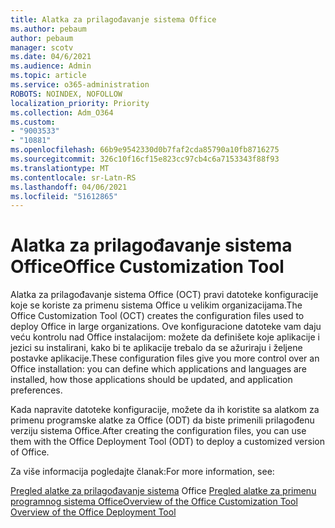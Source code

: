 ```yaml
---
title: Alatka za prilagođavanje sistema Office
ms.author: pebaum
author: pebaum
manager: scotv
ms.date: 04/6/2021
ms.audience: Admin
ms.topic: article
ms.service: o365-administration
ROBOTS: NOINDEX, NOFOLLOW
localization_priority: Priority
ms.collection: Adm_O364
ms.custom:
- "9003533"
- "10881"
ms.openlocfilehash: 66b9e9542330d0b7faf2cda85790a10fb8716275
ms.sourcegitcommit: 326c10f16cf15e823cc97cb4c6a7153343f88f93
ms.translationtype: MT
ms.contentlocale: sr-Latn-RS
ms.lasthandoff: 04/06/2021
ms.locfileid: "51612865"
---
```

# <a name="office-customization-tool"></a><span data-ttu-id="8656a-102">Alatka za prilagođavanje sistema Office</span><span class="sxs-lookup"><span data-stu-id="8656a-102">Office Customization Tool</span></span>

<span data-ttu-id="8656a-103">Alatka za prilagođavanje sistema Office (OCT) pravi datoteke konfiguracije koje se koriste za primenu sistema Office u velikim organizacijama.</span><span class="sxs-lookup"><span data-stu-id="8656a-103">The Office Customization Tool (OCT) creates the configuration files used to deploy Office in large organizations.</span></span> <span data-ttu-id="8656a-104">Ove konfiguracione datoteke vam daju veću kontrolu nad Office instalacijom: možete da definišete koje aplikacije i jezici su instalirani, kako bi te aplikacije trebalo da se ažuriraju i željene postavke aplikacije.</span><span class="sxs-lookup"><span data-stu-id="8656a-104">These configuration files give you more control over an Office installation: you can define which applications and languages are installed, how those applications should be updated, and application preferences.</span></span> 

<span data-ttu-id="8656a-105">Kada napravite datoteke konfiguracije, možete da ih koristite sa alatkom za primenu programske alatke za Office (ODT) da biste primenili prilagođenu verziju sistema Office.</span><span class="sxs-lookup"><span data-stu-id="8656a-105">After creating the configuration files, you can use them with the Office Deployment Tool (ODT) to deploy a customized version of Office.</span></span> 

<span data-ttu-id="8656a-106">Za više informacija pogledajte članak:</span><span class="sxs-lookup"><span data-stu-id="8656a-106">For more information, see:</span></span>

<span data-ttu-id="8656a-107">[Pregled alatke za prilagođavanje sistema](https://docs.microsoft.com/deployoffice/overview-of-the-office-customization-tool-for-click-to-run) 
 Office [Pregled alatke za primenu programnog sistema Office](https://docs.microsoft.com/deployoffice/overview-office-deployment-tool)</span><span class="sxs-lookup"><span data-stu-id="8656a-107">[Overview of the Office Customization Tool](https://docs.microsoft.com/deployoffice/overview-of-the-office-customization-tool-for-click-to-run)
[Overview of the Office Deployment Tool](https://docs.microsoft.com/deployoffice/overview-office-deployment-tool)</span></span>